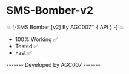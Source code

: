 # SMS-Bomber-v2

💥 [-SMS Bomber [v2] By AGC007™ { API } -] 💥

- 100% Working ✅
- Tested ✅
- Fast ✅

------- Developed by AGC007 -------


